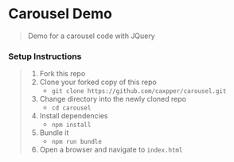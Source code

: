 # Carousel Demo

> Demo for a carousel code with JQuery

### Setup Instructions

> 1. Fork this repo
> 1. Clone your forked copy of this repo
>    - `git clone https://github.com/caxpper/carousel.git`
> 1. Change directory into the newly cloned repo
>    - `cd carousel`
> 1. Install dependencies 
>    - `npm install`
> 1. Bundle it
>    - `npm run bundle`
> 1. Open a browser and navigate to `index.html` 

